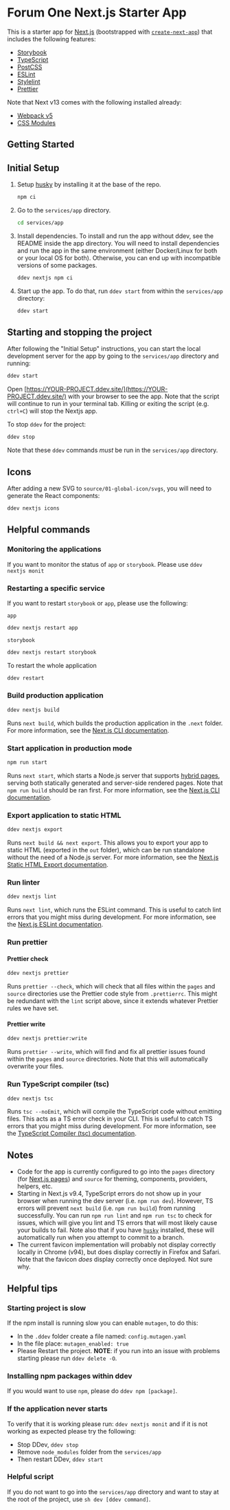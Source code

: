 # Forum One Next.js Starter App

This is a starter app for [Next.js](https://nextjs.org/) (bootstrapped with [`create-next-app`](https://github.com/vercel/next.js/tree/canary/packages/create-next-app)) that includes the following features:
* [Storybook](https://storybook.js.org)
* [TypeScript](https://www.typescriptlang.org/)
* [PostCSS](https://postcss.org/)
* [ESLint](https://eslint.org/)
* [Stylelint](https://stylelint.io/)
* [Prettier](https://prettier.io/)

Note that Next v13 comes with the following installed already:
* [Webpack v5](https://webpack.js.org/concepts/)
* [CSS Modules](https://github.com/css-modules/css-modules)

## Getting Started

## Initial Setup

1. Setup [husky](https://typicode.github.io/husky/#/) by installing it at the base of the repo.
    ```bash
    npm ci
    ```

2. Go to the `services/app` directory.
    ```bash
    cd services/app
    ```
   
3. Install dependencies. To install and run the app without ddev, see the README inside the app directory.
   You will need to install dependencies and run the app in the same environment (either Docker/Linux for both
   or your local OS for both). Otherwise, you can end up with incompatible versions of some packages.
   ```bash
   ddev nextjs npm ci
   ```

3. Start up the app. To do that, run `ddev start` from within the `services/app` directory:
    ```bash
    ddev start
    ```

## Starting and stopping the project

After following the "Initial Setup" instructions, you can start the local development server for the app by going to the `services/app` directory and running:
```bash
ddev start
```
Open [https://YOUR-PROJECT.ddev.site/](https://YOUR-PROJECT.ddev.site/) with your browser to see the app. Note that the script will continue to run in your terminal tab. Killing or exiting the script (e.g. `ctrl+C`) will stop the Nextjs app.

To stop `ddev` for the project:
```bash
ddev stop
```

Note that these `ddev` commands _must_ be run in the `services/app` directory.

## Icons
After adding a new SVG to `source/01-global-icon/svgs`, you will need to
generate the React components:
```bash
ddev nextjs icons
```

## Helpful commands

### Monitoring the applications
If you want to monitor the status of `app` or `storybook`. Please use `ddev nextjs monit`

### Restarting a specific service
If you want to restart `storybook` or `app`, please use the following:

`app`
```bash
ddev nextjs restart app
```
`storybook`
```bash
ddev nextjs restart storybook
```

To restart the whole application

```bash
ddev restart
```

### Build production application

```bash
ddev nextjs build
```
Runs `next build`, which builds the production application in the `.next` folder. For more information, see the [Next.js CLI documentation](https://nextjs.org/docs/api-reference/cli#build).

### Start application in production mode

```bash
npm run start
```

Runs `next start`, which starts a Node.js server that supports [hybrid pages](https://nextjs.org/docs/basic-features/pages), serving both statically generated and server-side rendered pages. Note that `npm run build` should be ran first. For more information, see the [Next.js CLI documentation](https://nextjs.org/docs/api-reference/cli#production).

### Export application to static HTML

```bash
ddev nextjs export
```

Runs `next build && next export`. This allows you to export your app to static HTML (exported in the `out` folder), which can be run standalone without the need of a Node.js server. For more information, see the [Next.js Static HTML Export documentation](https://nextjs.org/docs/advanced-features/static-html-export).

### Run linter

```bash
ddev nextjs lint
```

Runs `next lint`, which runs the ESLint command. This is useful to catch lint errors that you might miss during development. For more information, see the [Next.js ESLint documentation](https://nextjs.org/docs/basic-features/eslint).

### Run prettier

#### Prettier check

```bash
ddev nextjs prettier
```

Runs `prettier --check`, which will check that all files within the `pages` and `source` directories use the Prettier code style from `.prettierrc`. This might be redundant with the `lint` script above, since it extends whatever Prettier rules we have set.

#### Prettier write

```bash
ddev nextjs prettier:write
```

Runs `prettier --write`, which will find and fix all prettier issues found within the `pages` and `source` directories. Note that this will automatically overwrite your files.

### Run TypeScript compiler (tsc)

```bash
ddev nextjs tsc
```

Runs `tsc --noEmit`, which will compile the TypeScript code without emitting files. This acts as a TS error check in your CLI. This is useful to catch TS errors that you might miss during development. For more information, see the [TypeScript Compiler (tsc) documentation](https://www.typescriptlang.org/docs/handbook/compiler-options.html).


## Notes

* Code for the app is currently configured to go into the `pages` directory (for [Next.js pages](https://nextjs.org/docs/basic-features/pages)) and `source` for theming, components, providers, helpers, etc.
* Starting in Next.js v9.4, TypeScript errors do not show up in your browser when running the dev server (i.e. `npm run dev`). However, TS errors will prevent `next build` (i.e. `npm run build`) from running successfully. You can run `npm run lint` and `npm run tsc` to check for issues, which will give you lint and TS errors that will most likely cause your builds to fail. Note also that if you have [`husky`](https://typicode.github.io/husky/#/) installed, these will automatically run when you attempt to commit to a branch.
* The current favicon implementation will probably not display correctly locally in Chrome (v94), but does display correctly in Firefox and Safari. Note that the favicon _does_ display correctly once deployed. Not sure why.


## Helpful tips

### Starting project is slow

If the npm install is running slow you can enable `mutagen`, to do this:
* In the `.ddev` folder create a file named: `config.mutagen.yaml`
* In the file place: `mutagen_enabled: true`
* Please Restart the project.
**NOTE**: if you run into an issue with problems starting please run `ddev delete -O`.

### Installing npm packages within ddev

If you would want to use `npm`, please do `ddev npm [package]`.

### If the application never starts

To verify that it is working please run: `ddev nextjs monit` and if it is not working as expected please try the following:
* Stop DDev, `ddev stop`
* Remove `node_modules` folder from the `services/app`
* Then restart DDev, `ddev start`

### Helpful script

If you do not want to go into the `services/app` directory and want to stay at the root of the project, use `sh dev [ddev command]`.
